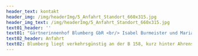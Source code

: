 ```yaml
---
header_text: kontakt
header_img: /img/headerImg/5_Anfahrt_Standort_660x315.jpg
header_img_text: /img/headerImg/5_Anfahrt_Standort_660x315.jpg
text01_header: ''
text01: "Gärtnerinnenhof Blumberg GbR <br/> Isabel Burmeister und Maria Natt <br/> Krummenseer Straße 5a <br/> <p></p>16356 Ahrensfelde / OT Blumberg <br/> Telefon/Fax: (033394)479878 <br/> Email: post@gaertnerinnen.de"
text02_header: Anfahrt
text02: Blumberg liegt verkehrsgünstig an der B 158, kurz hinter Ahrensfelde. Besucher aus Berlin ohne Auto erreichen Blumberg in 23 Minuten mit der RB 25 von Berlin-Ostkreuz. Vom Bahnhof Blumberg zum Hof läuft man in 10-15 Minuten zu Fuß, vorbei an der Dorfkirche aus dem 13. Jh. Der Gärtnerinnenhof liegt unmittelbar südlich des Lennéparks.
---
```

